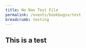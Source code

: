 ```yaml
---
title: No Nav Test File
permalink: /events/bookbugsx/test
breadcrumb: testing
---
```


## This is a test